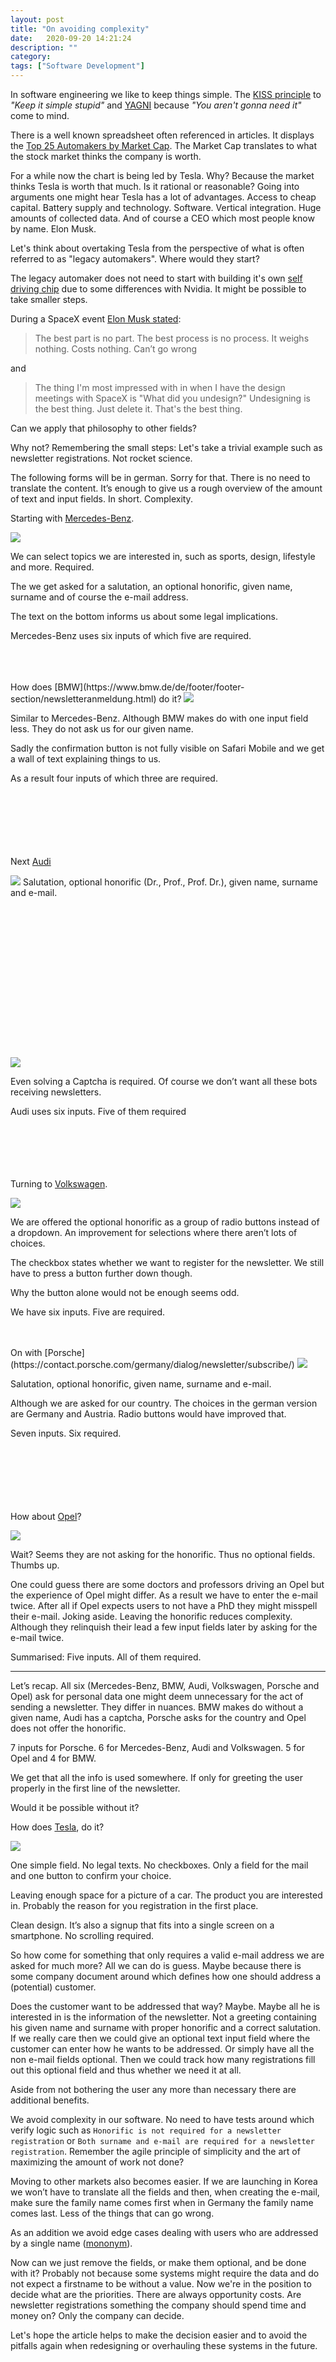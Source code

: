 ```yaml
---
layout: post
title: "On avoiding complexity"
date:   2020-09-20 14:21:24
description: ""
category:
tags: ["Software Development"]
---
```


In software engineering we like to keep things simple. The [KISS principle](https://en.wikipedia.org/wiki/KISS_principle) to _"Keep it simple stupid"_
and [YAGNI](https://en.wikipedia.org/wiki/You_aren%27t_gonna_need_it) because _"You aren't gonna need it"_ come to mind.

There is a well known spreadsheet often referenced in articles. It displays the [Top 25 Automakers by Market Cap](https://docs.google.com/spreadsheets/d/1HflVng6sYIb6Gs4pOKiDGtqU5YJ2-hgdM4pRNaT62gs/edit#gid=1052727546). The Market Cap translates to what the stock market thinks the company is worth.

For a while now the chart is being led by Tesla. Why? Because the market thinks Tesla is worth that much. Is it rational or reasonable? Going into arguments one might hear Tesla has a lot of advantages. Access to cheap capital. Battery supply and technology. Software. Vertical integration. Huge amounts of collected data. And of course a CEO which most people know by name. Elon Musk.

Let's think about overtaking Tesla from the perspective of what is often referred to as "legacy automakers". Where would they start?

The legacy automaker does not need to start with building it's own [self driving chip](https://www.theverge.com/2019/4/22/18511594/tesla-new-self-driving-chip-is-here-and-this-is-your-best-look-yet) due to some differences with Nvidia. It might be possible to take smaller steps.

During a SpaceX event [Elon Musk stated](https://twitter.com/Erdayastronaut/status/1203840982497792005):

> The best part is no part. The best process is no process. It weighs nothing. Costs nothing. Can’t go wrong

and

> The thing I'm most impressed with in when I have the design meetings with SpaceX is "What did you undesign?" Undesigning is the best thing. Just delete it. That's the best thing.

Can we apply that philosophy to other fields?

Why not? Remembering the small steps: Let's take a trivial example such as newsletter registrations. Not rocket science.

The following forms will be in german. Sorry for that. There is no need to translate the content. It’s enough to give us a rough overview of the amount of text and input fields. In short. Complexity.

Starting with [Mercedes-Benz](https://newsletter.mercedes-benz.de/anmeldung/).

<img src="https://www.dropbox.com/s/80u98b5k48aewfn/benz_newsletter.png?raw=1" class="image__left"/>

We can select topics we are interested in, such as sports, design, lifestyle and more. Required.

The we get asked for a salutation, an optional honorific, given name, surname and of course the e-mail address.

The text on the bottom informs us about some legal implications.

Mercedes-Benz uses six inputs of which five are required.

<br>
<br>
<br>
How does [BMW](https://www.bmw.de/de/footer/footer-section/newsletteranmeldung.html) do it?

<img src="https://www.dropbox.com/s/3kquv0jfb6ouz3z/bmw_newsletter.jpeg?raw=1" class="image__left"/>

Similar to Mercedes-Benz. Although BMW makes do with one input field less. They do not ask us for our given name.

Sadly the confirmation button is not fully visible on Safari Mobile and we get a wall of text explaining things to us.

As a result four inputs of which three are required.
<br>
<br>
<br>
<br>
<br>
<br>
<br>

Next [Audi](https://www.audi.de/de/brand/de/neuwagen/layer/newsletter-bestellen.html)

<img src="https://www.dropbox.com/s/9x4s3g26tls9wxp/audi_newsletter.PNG?raw=1" class="image__left"/>
Salutation, optional honorific (Dr., Prof., Prof. Dr.), given name, surname and e-mail.
<br>
<br>
<br>
<br>
<br>
<br>
<br>
<br>
<br>
<br>
<br>
<br>
<br>
<br>
<br>
<br>
<img src="https://www.dropbox.com/s/1dejxgrln29hbha/audi_newsletter.jpeg?raw=1" class="image__left"/>

Even solving a Captcha is required. Of course we don’t want all these bots receiving newsletters.

Audi uses six inputs. Five of them required
<br>
<br>
<br>
<br>
<br>
<br>

Turning to [Volkswagen](https://www.volkswagen.de/app/formulare/vw-de/newsletter/de).

<img src="https://www.dropbox.com/s/5g696p0l6k4h1fk/vw_newsletter.PNG?raw=1" class="image__left"/>

We are offered the optional honorific as a group of radio buttons instead of a dropdown. An improvement for selections where there aren’t lots of choices.

The checkbox states whether we want to register for the newsletter. We still have to press a button further down though.

Why the button alone would not be enough seems odd.

We have six inputs. Five are required.

<br>
<br>
On with [Porsche](https://contact.porsche.com/germany/dialog/newsletter/subscribe/)

<img src="https://www.dropbox.com/s/gys0tp6pbdcr3fc/porsche_newsletter.PNG?raw=1" class="image__left"/>

Salutation, optional honorific, given name, surname and e-mail.

Although we are asked for our country. The choices in the german version are Germany and Austria. Radio buttons would have improved that.

Seven inputs. Six required.
<br>
<br>
<br>
<br>
<br>
<br>
<br>

How about [Opel](https://www.opel.de/tools/newsletter.html)?

<img src="https://www.dropbox.com/s/kwko08j3ehvz4y6/opel_newsletter.jpeg?raw=1" class="image__left"/>


Wait? Seems they are not asking for the honorific. Thus no optional fields. Thumbs up.

One could guess there are some doctors and professors driving an Opel but the experience of Opel might differ. As a result we have to enter the e-mail twice. After all if Opel expects users to not have a PhD they might misspell their e-mail. Joking aside. Leaving the honorific reduces complexity. Although they relinquish their lead a few input fields later by asking for the e-mail twice.

Summarised: Five inputs. All of them required.

<hr>

Let’s recap. All six (Mercedes-Benz, BMW, Audi, Volkswagen, Porsche and Opel) ask for personal data one might deem unnecessary for the act of sending a newsletter. They differ in nuances. BMW makes do without a given name, Audi has a captcha, Porsche asks for the country and Opel does not offer the honorific.

7 inputs for Porsche. 6 for Mercedes-Benz, Audi and Volkswagen. 5 for Opel and 4 for BMW.

We get that all the info is used somewhere. If only for greeting the user properly in the first line of the newsletter.

Would it be possible without it?

How does [Tesla](https://www.tesla.com/de_DE/updates), do it?

<img src="https://www.dropbox.com/s/zcljgy9z01cce0m/tesla_newsletter.png?raw=1" class="image__left"/>

One simple field. No legal texts. No checkboxes. Only a field for the mail and one button to confirm your choice.

Leaving enough space for a picture of a car. The product you are interested in. Probably the reason for you registration in the first place.

Clean design. It’s also a signup that fits into a single screen on a smartphone. No scrolling required.

So how come for something that only requires a valid e-mail address we are asked for much more? All we can do is guess. Maybe because there is some company document around which defines how one should address a (potential) customer.

Does the customer want to be addressed that way? Maybe. Maybe all he is interested in is the information of the newsletter. Not a greeting containing his given name and surname with proper honorific and a correct salutation. If we really care then we could give an optional text input field where the customer can enter how he wants to be addressed. Or simply have all the non e-mail fields optional. Then we could track how many registrations fill out this optional field and thus whether we need it at all.

Aside from not bothering the user any more than necessary there are additional benefits.

We avoid complexity in our software. No need to have tests around which verify logic such as `Honorific is not required for a newsletter registration` or `Both surname and e-mail are required for a newsletter registration`. Remember the agile principle of simplicity and the art of maximizing the amount of work not done?

Moving to other markets also becomes easier. If we are launching in Korea we won’t have to translate all the fields and then, when creating the e-mail, make sure the family name comes first when in Germany the family name comes last. Less of the things that can go wrong.

As an addition we avoid edge cases dealing with users who are addressed by a single name ([mononym](https://en.wikipedia.org/wiki/Mononymous_person)).

Now can we just remove the fields, or make them optional, and be done with it? Probably not because some systems might require the data and do not expect a firstname to be without a value. Now we're in the position to decide what are the priorities. There are always opportunity costs. Are newsletter registrations something the company should spend time and money on? Only the company can decide.

Let's hope the article helps to make the decision easier and to avoid the pitfalls again when redesigning or overhauling these systems in the future.
